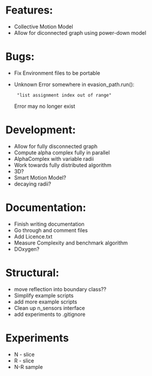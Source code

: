 # Features:
 - Collective Motion Model
 - Allow for diconnected graph using power-down model
 
# Bugs:
 - Fix Environment files to be portable
 - Unknown Error somewhere in evasion_path.run(): 
 
        "list assignment index out of range"
   Error may no longer exist

# Development:
 - Allow for fully disconnected graph
 - Compute alpha complex fully in parallel
 - AlphaComplex with variable radii
 - Work towards fully distributed algorithm
 - 3D?
 - Smart Motion Model?
 - decaying radii?
 
# Documentation:
 - Finish writing documentation
 - Go through and comment files
 - Add Licence.txt
 - Measure Complexity and benchmark algorithm
 - DOxygen?
 
# Structural:
 - move reflection into boundary class??
 - Simplify example scripts
 - add more example scripts
 - Clean up n_sensors interface
 - add experiments to .gitignore
 
 # Experiments
 - N - slice
 - R - slice
 - N-R sample
 